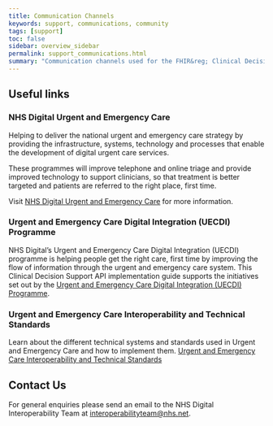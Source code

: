 ```yaml
---
title: Communication Channels
keywords: support, communications, community 
tags: [support]
toc: false
sidebar: overview_sidebar
permalink: support_communications.html
summary: "Communication channels used for the FHIR&reg; Clinical Decision Support API."
---
```



## Useful links ##

### NHS Digital Urgent and Emergency Care ###

Helping to deliver the national urgent and emergency care strategy by providing the infrastructure, systems, technology and processes that enable the development of digital urgent care services.

These programmes will improve telephone and online triage and provide improved technology to support clinicians, so that treatment is better targeted and patients are referred to the right place, first time.

Visit [NHS Digital Urgent and Emergency Care](https://digital.nhs.uk/about-nhs-digital/our-work/transforming-health-and-care-through-technology/urgent-and-emergency-care-domain-b) for more information.


### Urgent and Emergency Care Digital Integration (UECDI) Programme ###

NHS Digital’s Urgent and Emergency Care Digital Integration (UECDI) programme is helping people get the right care, first time by improving the flow of information through the urgent and emergency care system. This Clinical Decision Support API implementation guide supports the initiatives set out by the [Urgent and Emergency Care Digital Integration (UECDI) Programme](https://digital.nhs.uk/about-nhs-digital/our-work/transforming-health-and-care-through-technology/urgent-and-emergency-care-domain-b/urgent-and-emergency-care-digital-integration).

### Urgent and Emergency Care Interoperability and Technical Standards ###

Learn about the different technical systems and standards used in Urgent and Emergency Care and how to implement them.
[Urgent and Emergency Care Interoperability and Technical Standards](https://developer.nhs.uk/apis/uec-tech-standards)


## Contact Us ##
For general enquiries please send an email to the NHS Digital Interoperability Team at [interoperabilityteam@nhs.net](mailto:interoperabilityteam@nhs.net).
